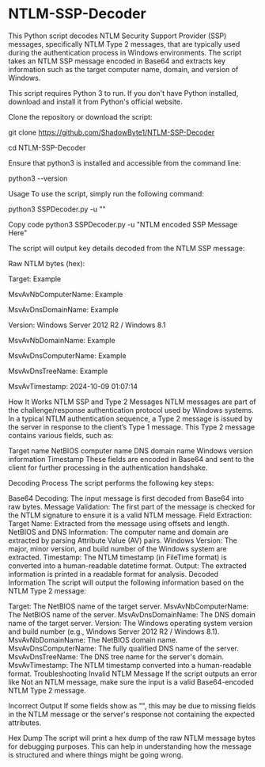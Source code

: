 # NTLM-SSP-Decoder
This Python script decodes NTLM Security Support Provider (SSP) messages, specifically NTLM Type 2 messages, that are typically used during the authentication process in Windows environments. The script takes an NTLM SSP message encoded in Base64 and extracts key information such as the target computer name, domain, and version of Windows.

This script requires Python 3 to run. If you don't have Python installed, download and install it from Python's official website.

Clone the repository or download the script:

git clone https://github.com/ShadowByte1/NTLM-SSP-Decoder

cd NTLM-SSP-Decoder

Ensure that python3 is installed and accessible from the command line:

python3 --version

Usage
To use the script, simply run the following command:

python3 SSPDecoder.py -u "<Base64-encoded NTLM SSP message>"

Copy code
python3 SSPDecoder.py -u "NTLM encoded SSP Message Here"

The script will output key details decoded from the NTLM SSP message:

Raw NTLM bytes (hex): <raw bytes in hex for debugging purposes>

Target: Example

MsvAvNbComputerName: Example

MsvAvDnsDomainName: Example

Version: Windows Server 2012 R2 / Windows 8.1

MsvAvNbDomainName: Example

MsvAvDnsComputerName: Example

MsvAvDnsTreeName: Example

MsvAvTimestamp: 2024-10-09 01:07:14

How It Works
NTLM SSP and Type 2 Messages
NTLM messages are part of the challenge/response authentication protocol used by Windows systems. In a typical NTLM authentication sequence, a Type 2 message is issued by the server in response to the client’s Type 1 message. This Type 2 message contains various fields, such as:

Target name
NetBIOS computer name
DNS domain name
Windows version information
Timestamp
These fields are encoded in Base64 and sent to the client for further processing in the authentication handshake.

Decoding Process
The script performs the following key steps:

Base64 Decoding: The input message is first decoded from Base64 into raw bytes.
Message Validation: The first part of the message is checked for the NTLM signature to ensure it is a valid NTLM message.
Field Extraction:
Target Name: Extracted from the message using offsets and length.
NetBIOS and DNS Information: The computer name and domain are extracted by parsing Attribute Value (AV) pairs.
Windows Version: The major, minor version, and build number of the Windows system are extracted.
Timestamp: The NTLM timestamp (in FileTime format) is converted into a human-readable datetime format.
Output: The extracted information is printed in a readable format for analysis.
Decoded Information
The script will output the following information based on the NTLM Type 2 message:

Target: The NetBIOS name of the target server.
MsvAvNbComputerName: The NetBIOS name of the server.
MsvAvDnsDomainName: The DNS domain name of the target server.
Version: The Windows operating system version and build number (e.g., Windows Server 2012 R2 / Windows 8.1).
MsvAvNbDomainName: The NetBIOS domain name.
MsvAvDnsComputerName: The fully qualified DNS name of the server.
MsvAvDnsTreeName: The DNS tree name for the server's domain.
MsvAvTimestamp: The NTLM timestamp converted into a human-readable format.
Troubleshooting
Invalid NTLM Message
If the script outputs an error like Not an NTLM message, make sure the input is a valid Base64-encoded NTLM Type 2 message.

Incorrect Output
If some fields show as "<Not found>", this may be due to missing fields in the NTLM message or the server's response not containing the expected attributes.

Hex Dump
The script will print a hex dump of the raw NTLM message bytes for debugging purposes. This can help in understanding how the message is structured and where things might be going wrong.

